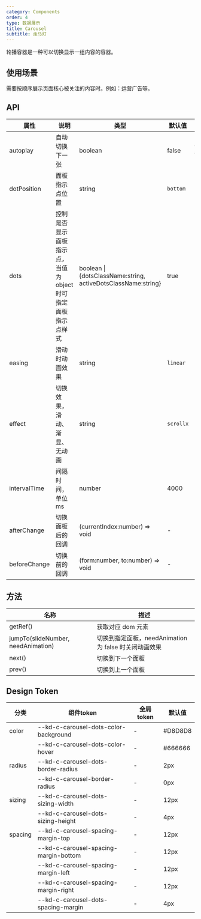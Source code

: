 ```yaml
---
category: Components
order: 4
type: 数据展示
title: Carousel
subtitle: 走马灯
---
```


轮播容器是一种可以切换显示一组内容的容器。

## 使用场景

需要按顺序展示页面核心被关注的内容时。例如：运营广告等。

## API

| 属性 | 说明 | 类型 | 默认值 | 可选值 | 版本 |
| --- | --- | --- | --- | --- | --- |
| autoplay | 自动切换下一张 | boolean | false | true \| false | 1.0.0 |
| dotPosition | 面板指示点位置 | string | `bottom` | `top` \| `right` \| `bottom` \| `right` | 1.0.0 |
| dots | 控制是否显示面板指示点，当值为 object 时可指定面板指示点样式 | boolean \| {dotsClassName:string, activeDotsClassName:string} | true | - | 1.0.0 |
| easing | 滑动时动画效果 | string | `linear` | - | 1.0.0 |
| effect | 切换效果，滑动、渐显、无动画 | string | `scrollx` | `scrollx` \| `fade` \| `none` | 1.0.0 |
| intervalTime | 间隔时间， 单位 ms | number | 4000 | - | 1.0.0 |
| afterChange | 切换面板后的回调 | (currentIndex:number) => void | - | - | 1.0.0 |
| beforeChange | 切换前的回调 | (form:number, to:number) => void | - | - | 1.0.0 |

## 方法

| 名称                               | 描述                                                  |
| ---------------------------------- | ----------------------------------------------------- |
| getRef()                           | 获取对应 dom 元素                                     |
| jumpTo(slideNumber, needAnimation) | 切换到指定面板，needAnimation 为 false 时关闭动画效果 |
| next()                             | 切换到下一个面板                                      |
| prev()                             | 切换到上一个面板                                      |

## Design Token

| 分类 | 组件token | 全局token | 默认值 |
| --- | --- | --- | --- |
| color | --kd-c-carousel-dots-color-background | - | #D8D8D8 |
|  | --kd-c-carousel-dots-color-hover | - | #666666 |
| radius | --kd-c-carousel-dots-border-radius | - | 2px |
|  | --kd-c-carousel-border-radius | - | 0px |
| sizing | --kd-c-carousel-dots-sizing-width | - | 12px |
|  | --kd-c-carousel-dots-sizing-height | - | 4px |
| spacing | --kd-c-carousel-spacing-margin-top | - | 12px |
|  | --kd-c-carousel-spacing-margin-bottom | - | 12px |
|  | --kd-c-carousel-spacing-margin-left | - | 12px |
|  | --kd-c-carousel-spacing-margin-right | - | 12px |
|  | --kd-c-carousel-dots-spacing-margin | - | 4px |
